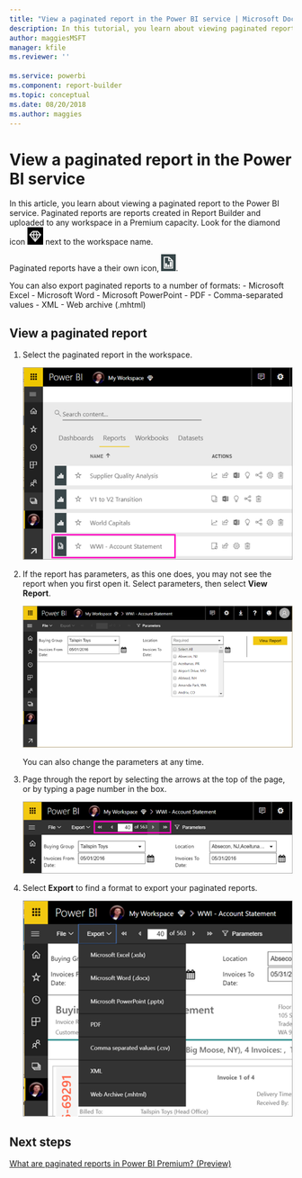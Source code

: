 ```yaml
---
title: "View a paginated report in the Power BI service | Microsoft Docs"
description: In this tutorial, you learn about viewing paginated reports in the Power BI service.  
author: maggiesMSFT
manager: kfile
ms.reviewer: ''

ms.service: powerbi
ms.component: report-builder
ms.topic: conceptual
ms.date: 08/20/2018
ms.author: maggies
---
```


# View a paginated report in the Power BI service

In this article, you learn about viewing a paginated report to the Power BI service. Paginated reports are reports created in Report Builder and uploaded to any  workspace in a Premium capacity. Look for the diamond icon ![Power BI Premium capacity diamond icon](media/paginated-reports-save-to-power-bi-service/premium-diamond.png) next to the workspace name. 

Paginated reports have a their own icon, ![Paginated report icon](media/paginated-reports-view-in-power-bi-service/power-bi-paginated-report-icon.png).

You can also export paginated reports to a number of formats: 
    - Microsoft Excel
    - Microsoft Word
    - Microsoft PowerPoint
    - PDF
    - Comma-separated values
    - XML
    - Web archive (.mhtml)

## View a paginated report

1. Select the paginated report in the workspace.

    ![Paginated report in the Power BI service](media/paginated-reports-view-in-power-bi-service/power-bi-paginated-report-in-service.png)

2. If the report has parameters, as this one does, you may not see the report when you first open it. Select parameters, then select **View Report**. 

     ![Select parameters to view the report](media/paginated-reports-view-in-power-bi-service/power-bi-paginated-select-parameters.png)

    You can also change the parameters at any time.

1. Page through the report by selecting the arrows at the top of the page, or by typing a page number in the box.
    
   ![Page through the report](media/paginated-reports-view-in-power-bi-service/power-bi-paginated-page-thru-report.png)

4. Select **Export** to find a format to export your paginated reports.

    ![Select an export format](media/paginated-reports-view-in-power-bi-service/power-bi-paginated-export.png)


## Next steps

[What are paginated reports in Power BI Premium? (Preview)](paginated-reports-report-builder-power-bi.md)
